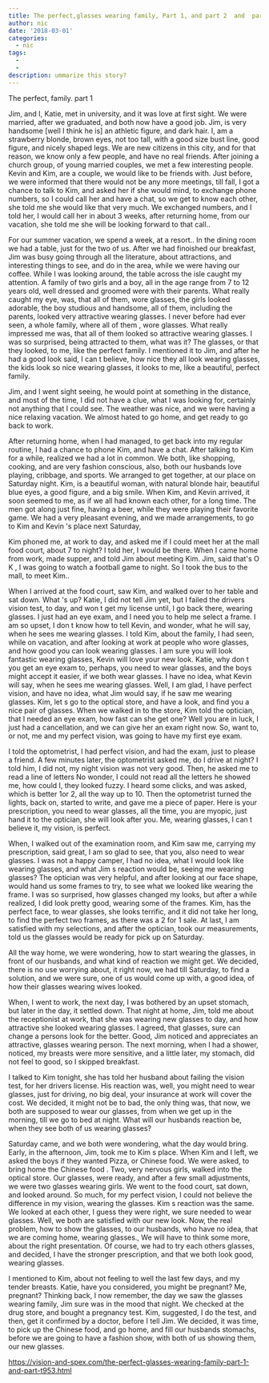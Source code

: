 ```yaml
---
title: The perfect,glasses wearing family, Part 1, and part 2  and  part 3
author: nic
date: '2018-03-01'
categories:
  - nic
tags:
  - 
  - 
description: ummarize this story?
---
```

The perfect, family. part 1


Jim, and I, Katie, met in university, and it was love at first sight.
We were married, after we graduated, and both now have a good job.
Jim, is very handsome [well I think he is] an athletic figure, and dark hair.
I, am a strawberry blonde, brown eyes, not too tall, with a good size bust line, good figure, and nicely shaped legs.
We are new citizens in this city, and for that reason, we know only a few people, and have no real friends.
After joining a church group, of young married couples, we met a few interesting people.
Kevin and Kim, are a couple, we would like to be friends with.
Just before, we were informed that there would not be any more meetings, till fall, I got a chance to talk to Kim, and asked her if she would mind, to exchange phone numbers, so I could call her and have a chat, so we get to know each other, she told me she would like that very much.
We exchanged numbers, and I told her, I would call her in about 3 weeks, after returning home, from our vacation, she told me she will be looking forward to that call..


For our summer vacation, we spend a week, at a resort..
In the dining room we had a table, just for the two of us. 
After we had finoished our breakfast, Jim was busy going through all the literature, about attractions, and interesting things to see, and do in the area, while we were having our coffee.
While I was looking around, the table across the isle caught my attention.
A family of two girls and a boy, all in the age range from 7 to 12 years old, well dressed and groomed were with their parents.
What really caught my eye, was, that all of them, wore glasses, the girls looked adorable, the boy studious and handsome, all of them, including the parents, looked very attractive wearing glasses.
I never before had ever seen, a whole family, where all of them , wore glasses.
What really impressed me was, that all of them looked so attractive wearing glasses.
I was so surprised, being attracted to them, what was it? 
The glasses, or that they looked, to me, like the perfect family.
I mentioned it to Jim, and after he had a good look said, I can t believe, how nice they all look wearing glasses, the kids look so nice wearing glasses, it looks to me, like a beautiful, perfect family.


Jim, and I went sight seeing, he would point at something in the distance, and most of the time, I did not have a clue, what I was looking for, certainly not anything that I could see.
The weather was nice, and we were having a nice relaxing vacation.
We almost hated to go home, and get ready to go back to work.


After returning home, when I had managed, to get back into my regular routine, I had a chance to phone Kim, and have a chat.
After talking to Kim for a while, realized we had a lot in common.
We both, like shopping, cooking, and are very fashion conscious, also, both our husbands love playing, cribbage, and sports. 
We arranged to get together, at our place on Saturday night.
Kim, is a beautiful woman, with natural blonde hair, beautiful blue eyes, a good figure, 
and a big smile.
When Kim, and Kevin arrived, it soon seemed to me, as if we all had known each other, for a long time.
The men got along just fine, having a beer, while they were playing their favorite game.
We had a very pleasant evening, and we made arrangements, to go to Kim and Kevin 's place next Saturday,


Kim phoned me, at work to day, and asked me if I could meet her at the mall food court, about 7 to night?
I told her, I would be there.
When I came home from work, made supper, and told Jim about meeting Kim.
Jim, said that's O K , I was going to watch a football game to night. 
So I took the bus to the mall, to meet Kim..


When I arrived at the food court, saw Kim, and walked over to her table and sat down.
What 's up?
Katie, I did not tell Jim yet, but I failed the drivers vision test, to day, and won t get my license until, I go back there, wearing glasses.
I just had an eye exam, and I need you to help me select a frame. I am so upset, I don t know how to tell Kevin, and wonder, what he will say, when he sees me wearing glasses.
I told Kim, about the family, I had seen, while on vacation, and after looking at work at people who wore glasses, and how good you can look wearing glasses.
I am sure you will look fantastic wearing glasses, Kevin will love your new look.
Katie, why don t you get an eye exam to, perhaps, you need to wear glasses, and the boys might accept it easier, if we both wear glasses.
I have no idea, what Kevin will say, when he sees me wearing glasses.
Well, I am glad, I have perfect vision, and have no idea, what Jim would say, if he saw me wearing glasses.
Kim, let s go to the optical store, and have a look, and find you a nice pair of glasses.
When we walked in to the store, Kim told the optician, that I needed an eye exam, how fast can she get one?
Well you are in luck, I just had a cancellation, and we can give her an exam right now.
So, want to, or not, me and my perfect vision, was going to have my first eye exam.


I told the optometrist, I had perfect vision, and had the exam, just to please a friend.
A few minutes later, the optometrist asked me, do I drive at night?
I told him, I did not, my night vision was not very good.
Then, he asked me to read a line of letters
No wonder, I could not read all the letters he showed me, how could I, they looked fuzzy.
I heard some clicks, and was asked, which is better 1or 2, all the way up to 10.
Then the optometrist turned the lights, back on, started to write, and gave me a piece of paper.
Here is your prescription, you need to wear glasses, all the time, you are myopic, just hand it to the optician, she will look after you.
Me, wearing glasses, I can t believe it, my vision, is perfect.


When, I walked out of the examination room, and Kim saw me, carrying my prescription, said great,
I am so glad to see, that you, also need to wear glasses.
I was not a happy camper, I had no idea, what I would look like wearing glasses, and what Jim s reaction would be, seeing me wearing glasses?
The optician was very helpful, and after looking at our face shape, would hand us some frames to try, to see what we looked like wearing the frame.
I was so surprised, how glasses changed my looks, but after a while realized, I did look pretty good, wearing some of the frames.
Kim, has the perfect face, to wear glasses, she looks terrific, and it did not take her long, to find the perfect two frames, as there was a 2 for 1 sale.
At last, I am satisfied with my selections, and after the optician, took our measurements, told us the glasses would be ready for pick up on Saturday.


All the way home, we were wondering, how to start wearing the glasses, in front of our husbands,
and what kind of reaction we might get.
We decided, there is no use worrying about, it right now, we had till Saturday, to find a solution,
and we were sure, one of us would come up with, a good idea, of how their glasses wearing wives looked.


When, I went to work, the next day, I was bothered by an upset stomach, but later in the day, it settled down.
That night at home, Jim, told me about the receptionist at work, that she was wearing new glasses to day, and how attractive she looked wearing glasses.
I agreed, that glasses, sure can change a persons look for the better.
Good, Jim noticed and appreciates an attractive, glasses wearing person.
The next morning, when I had a shower, noticed, my breasts were more sensitive, and a little later, my stomach, did not feel to good, so I skipped breakfast.


I talked to Kim tonight, she has told her husband about failing the vision test, for her drivers license.
His reaction was, well, you might need to wear glasses, just for driving, no big deal, your insurance at work will cover the cost.
We decided, it might not be to bad, the only thing was, that now, we both are supposed to wear our glasses, from when we get up in the morning, till we go to bed at night.
What will our husbands reaction be, when they see both of us wearing glasses?


Saturday came, and we both were wondering, what the day would bring.
Early, in the afternoon, Jim, took me to Kim s place.
When Kim and I left, we asked the boys if they wanted Pizza, or Chinese food.
We were asked, to bring home the Chinese food
.
Two, very nervous girls, walked into the optical store.
Our glasses, were ready, and after a few small adjustments, we were two glasses wearing girls.
We went to the food court, sat down, and looked around.
So much, for my perfect vision, I could not believe the difference in my vision, wearing the glasses.
Kim s reaction was the same.
We looked at each other, I guess they were right, we sure needed to wear glasses.
Well, we both are satisfied with our new look.
Now, the real problem, how to show the glasses, to our husbands, who have no idea, that we are coming home, wearing glasses.,
We will have to think some more, about the right presentation.
Of course, we had to try each others glasses, and decided, I have the stronger prescription, and that we both look good, wearing glasses.

I mentioned to Kim, about not feeling to well the last few days, and my tender breasts.
Katie, have you considered, you might be pregnant?
Me, pregnant?
Thinking back, I now remember, the day we saw the glasses wearing family, Jim sure was in the mood
that night.
We checked at the drug store, and bought a pregnancy test.
Kim, suggested, I do the test, and then, get it confirmed by a doctor, before I tell Jim. 
We decided, it was time, to pick up the Chinese food, and go home, and fill our husbands stomachs, before we are going to have a fashion show, with both of us showing them, our new glasses.

https://vision-and-spex.com/the-perfect-glasses-wearing-family-part-1-and-part-t953.html